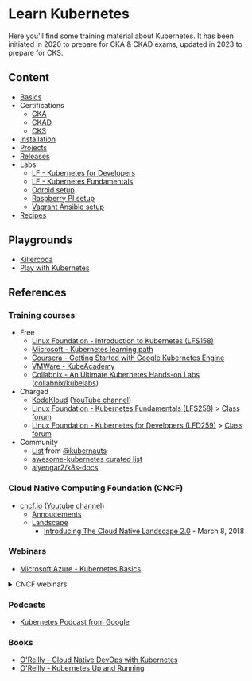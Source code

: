 # Learn Kubernetes

Here you'll find some training material about Kubernetes. It has been initiated in 2020 to prepare for CKA & CKAD exams, updated in 2023 to prepare for CKS.

## Content

* [Basics](./docs/basics.md)
* Certifications
  * [CKA](./docs/certifications/cka/README.md)
  * [CKAD](./docs/certifications/ckad/README.md)
  * [CKS](./docs/certifications/cks/README.md)
* [Installation](./docs/installation.md)
* [Projects](./docs/projects.md)
* [Releases](./docs/releases.md)
* Labs
  * [LF - Kubernetes for Developers](./docs/labs/labs-lfd259.md)
  * [LF - Kubernetes Fundamentals](./docs/labs/labs-lfs258.md)
  * [Odroid setup](./docs/labs/odroid-setup.md)
  * [Raspberry PI setup](./docs/labs/raspberrypi-setup.md)
  * [Vagrant Ansible setup](docs/labs/vagrant-ansible-setup.md)
* [Recipes](./docs/recipes.md)

## Playgrounds

* [Killercoda](https://killercoda.com/)
* [Play with Kubernetes](https://labs.play-with-k8s.com/)

## References

### Training courses

* Free
  * [Linux Foundation - Introduction to Kubernetes (LFS158)](https://training.linuxfoundation.org/training/introduction-to-kubernetes/)
  * [Microsoft - Kubernetes learning path](https://azure.microsoft.com/en-us/resources/kubernetes-learning-path/)
  * [Coursera - Getting Started with Google Kubernetes Engine](https://www.coursera.org/learn/google-kubernetes-engine)
  * [VMWare - KubeAcademy](https://kube.academy/)
  * [Collabnix - An Ultimate Kubernetes Hands-on Labs](https://collabnix.github.io/kubelabs/) ([collabnix/kubelabs](https://github.com/collabnix/kubelabs))
* Charged
  * [KodeKloud](https://kodekloud.com) ([YouTube channel](https://www.youtube.com/@KodeKloud))
  * [Linux Foundation - Kubernetes Fundamentals (LFS258)](https://trainingportal.linuxfoundation.org/learn/course/kubernetes-fundamentals-lfs258/course-introduction/course-information) > [Class forum](https://forum.linuxfoundation.org/categories/lfs258-class-forum)
  * [Linux Foundation - Kubernetes for Developers (LFD259)](https://trainingportal.linuxfoundation.org/learn/course/kubernetes-for-developers-lfd259/introduction/course-information) > [Class forum](https://forum.linuxfoundation.org/categories/lfd259-class-forum)
* Community
  * [List](https://docs.google.com/spreadsheets/d/10NltoF_6y3mBwUzQ4bcQLQfCE1BWSgUDcJXy-Qp2JEU/edit#gid=0) from [@kubernauts](https://twitter.com/kubernauts)
  * [awesome-kubernetes curated list](https://ramitsurana.github.io/awesome-kubernetes/)
  * [aiyengar2/k8s-docs](https://github.com/aiyengar2/k8s-docs)

### Cloud Native Computing Foundation (CNCF)

* [cncf.io](https://www.cncf.io/) ([Youtube channel](https://www.youtube.com/channel/UCvqbFHwN-nwalWPjPUKpvTA))
  * [Annoucements](https://www.cncf.io/newsroom/announcements/)
  * [Landscape](https://landscape.cncf.io/zoom=200)
    * [Introducing The Cloud Native Landscape 2.0](https://www.cncf.io/blog/2018/03/08/introducing-the-cloud-native-landscape-2-0-interactive-edition/) - March 8, 2018

### Webinars

* [Microsoft Azure - Kubernetes Basics](https://aka.ms/k8s/lightboard)

<details>
  <summary>CNCF webinars</summary>

  * [K8s audit logging deep dive](https://www.cncf.io/webinars/k8s-audit-logging-deep-dive/) - October 22, 2020
  * [Deploying Kubernetes to bare metal using cluster API](https://www.cncf.io/webinars/deploying-kubernetes-to-bare-metal-using-cluster-api/) - October 21, 2020
  * [The abc’s of Kubernetes security](https://www.cncf.io/webinars/the-abcs-of-kubernetes-security/) - October 21, 2020
  * [Building a Cloud-Native Technology Stack That Supports Full Cycle Development ](https://www.cncf.io/webinars/building-a-cloud-native-technology-stack-that-supports-full-cycle-development/) - September 9, 2020
  * [Arm Developer Experience Spanning Cloud, 5G and IoT](https://www.cncf.io/webinars/arm-developer-experience-spanning-cloud-5g-and-iot/) - September 8, 2020
  * [Running the next generation of cloud-native applications using Open Application Model (OAM)](https://www.cncf.io/webinars/running-the-next-generation-of-cloud-native-applications-using-open-application-model-oam/) - September 3, 2020
  * [Let’s untangle The Service Mesh](https://www.cncf.io/webinars/lets-untangle-the-service-mesh/) - September 1, 2020
  * [Local development in the age of Kubernetes](https://www.cncf.io/webinars/local-development-in-the-age-of-kubernetes/) - August 26, 2020
  * [Modern Software Development Pipeline: A Security Reference Architecture](https://www.cncf.io/webinars/modern-software-development-pipeline-a-security-reference-architecture/) - August 25, 2020
  * [Highly Scalable SaaS Apps on Kubernetes: Real Life Case Studies](https://www.cncf.io/webinars/highly-scalable-saas-apps-on-kubernetes-real-life-case-studies/) - September 9, 2020
  * [Comparing eBPF and Istio/Envoy for Monitoring Microservice Interactions](https://www.cncf.io/webinars/comparing-ebpf-and-istio-envoy-for-monitoring-microservice-interactions/) - August 4, 2020
  * [Event-Driven Cloud Native Workflows Use Cases and Patterns](https://www.cncf.io/webinars/event-driven-cloud-native-workflows-use-cases-and-patterns/) - July 29, 2020
  * [CNCF Member Webinar: Kubernetes Policies 101](https://www.cncf.io/webinars/kubernetes-policies-101/) - July 28, 2020
  * [The top 7 most useful Kubernetes APIs for comprehensive cloud native observability](https://www.cncf.io/webinars/the-top-7-most-useful-kubernetes-apis-for-comprehensive-cloud-native-observability/) - July 9, 2020
  * [Building Production-ready Services with Kubernetes and Serverless Architectures](https://www.cncf.io/webinars/building-production-ready-services-with-kubernetes-and-serverless-architectures/) - July 8, 2020
  * [Optimize your Kubernetes Clusters on Azure with Built-in Best Practices](https://www.cncf.io/webinars/optimize-your-kubernetes-clusters-on-azure-with-built-in-best-practices/) - July 7, 2020
  * [Best Practices for Running and Implementing Kubernetes](https://www.cncf.io/webinars/best-practices-for-running-and-implementing-kubernetes/) - June 30, 2020
  * [How Alibaba Extends K8s scheduler to support AI and big data workloads](https://www.cncf.io/webinars/how-alibaba-extends-k8s-scheduler-to-support-ai-and-big-data-workloads/) - July 15, 2020
  * [Kubernetes for storage, an overview](https://www.cncf.io/webinars/kubernetes-for-storage-an-overview/) - July 16, 2020
  * [Implementing Canary Releases on Kubernetes w/ Spinnaker, Istio, and Prometheus](https://www.cncf.io/webinars/implementing-canary-releases-on-kubernetes-w-spinnaker-istio-and-prometheus/) - July 22, 2020
  * [Kubernetes Secrets Management: Build Secure Apps Faster Without Secrets](https://www.cncf.io/webinars/kubernetes-secrets-management-build-secure-apps-faster-without-secrets/) - July 22, 2020
  * [Building application management platform with Open Application Model](https://www.cncf.io/webinars/cncf-ambassador-webinar-building-application-management-platform-with-open-application-model/) - July 22, 2020
  * [Observability of multi-party computation with OpenTelemetry](https://www.cncf.io/webinars/observability-of-multi-party-computation-with-opentelemetry/) - July 23, 2020
  
</details>

### Podcasts

* [Kubernetes Podcast from Google](https://kubernetespodcast.com/)

### Books

* [O'Reilly - Cloud Native DevOps with Kubernetes](https://www.oreilly.com/library/view/cloud-native-devops/9781492040750/)
* [O'Reilly - Kubernetes Up and Running](https://www.oreilly.com/library/view/kubernetes-up-and/9781491935668/)
